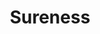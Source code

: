 ---
title: "Sureness"
description: "面向REST API的高性能认证鉴权框架"
subDesc: "面向REST API的高性能认证鉴权框架"
feature1Img: ""
feature1Title: ""
feature1Desc: ""
feature2Img: ""
feature2Title: ""
feature2Desc: ""
feature3Img: ""
feature3Title: ""
feature3Desc: ""
feature4Img: ""
feature4Title: ""
feature4Desc: ""
feature5Img: ""
feature5Title: ""
feature5Desc: ""
feature6Img: ""
feature6Title: ""
feature6Desc: ""
startUp: "Start up"
link: "https://dromara.org/sureness"
github: "https://github.com/dromara/sureness"
gitee: "https://gitee.com/dromara/sureness"
level: "certification"
weight: 10
showIntroduce: false
showFeature: false
---